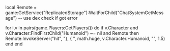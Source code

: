 local Remote = game:GetService("ReplicatedStorage"):WaitForChild("ChatSystemGetMessage") -- use dex check if got error

for i,v in pairs(game.Players:GetPlayers()) do
   if v.Character and v.Character:FindFirstChild("Humanoid") ~= nil and Remote then
       Remote:InvokeServer("hit", "}, {  ", math.huge, v.Character.Humanoid, "", 1.5)
   end
end
